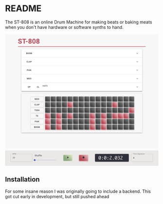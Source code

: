 # README

The ST-808 is an online Drum Machine for making beats or baking meats when you don't have hardware or software synths to hand.

![ST-808 screenshot](/planning/ST-808inAction.png)

## Installation

For some insane reason I was originally going to include a backend. This got cut early in development, but still pushed ahead
